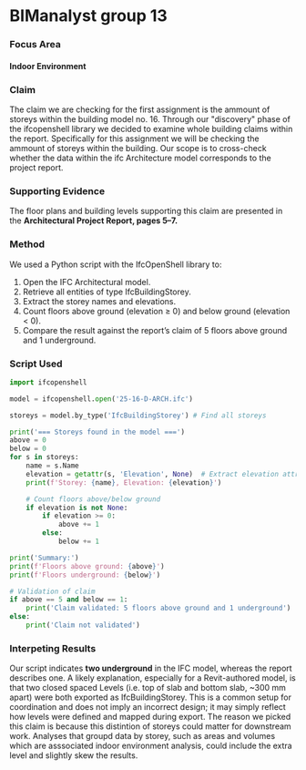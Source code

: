 # BIManalyst group 13 

### Focus Area 

#### Indoor Environment 

### Claim 
The claim we are checking for the first assignment is the ammount of storeys within the building model no. 16. Through our "discovery" phase of the ifcopenshell library we decided to examine whole building claims within the report. Specifically for this assignment we will be checking the ammount of storeys within the building. Our scope is to cross-check whether the data within the ifc Architecture model corresponds to the project report. 

### Supporting Evidence 
The floor plans and building levels supporting this claim are presented in the **Architectural Project Report, pages 5–7.**

### Method

We used a Python script with the IfcOpenShell library to:

1. Open the IFC Architectural model.
2. Retrieve all entities of type IfcBuildingStorey.
3. Extract the storey names and elevations.
4. Count floors above ground (elevation ≥ 0) and below ground (elevation < 0).
5. Compare the result against the report’s claim of 5 floors above ground and 1 underground.

### Script Used

```python
import ifcopenshell

model = ifcopenshell.open('25-16-D-ARCH.ifc')

storeys = model.by_type('IfcBuildingStorey') # Find all storeys

print('=== Storeys found in the model ===') 
above = 0
below = 0
for s in storeys: 
    name = s.Name  
    elevation = getattr(s, 'Elevation', None)  # Extract elevation attribute if it exists
    print(f'Storey: {name}, Elevation: {elevation}')

    # Count floors above/below ground
    if elevation is not None:
        if elevation >= 0:
            above += 1
        else:
            below += 1

print('Summary:')
print(f'Floors above ground: {above}')
print(f'Floors underground: {below}')

# Validation of claim
if above == 5 and below == 1:
    print('Claim validated: 5 floors above ground and 1 underground')
else:
    print('Claim not validated')
```

### Interpeting Results

Our script indicates **two underground** in the IFC model, whereas the report describes one. A likely explanation, especially for a Revit-authored model, is that two closed spaced Levels (i.e. top of slab and bottom slab, ~300 mm apart) were both exported as IfcBuildingStorey. This is a common setup for coordination and does not imply an incorrect design; it may simply reflect how levels were defined and mapped during export. The reason we picked this claim is because this distintion of storeys could matter for downstream work. Analyses that groupd data by storey, such as areas and volumes which are asssociated indoor environment analysis, could include the extra level and slightly skew the results. 